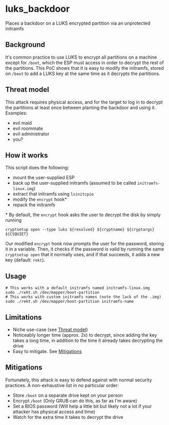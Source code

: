# luks_backdoor
Places a backdoor on a LUKS encrypted partition via an unprotected initramfs

## Background
It's common practice to use LUKS to encrypt all partitions on a machine except for `/boot`, which the ESP must access in order
to decrypt the rest of the partitions. This PoC shows that it is easy to modify the initramfs, stored on `/boot` to add a LUKS
key at the same time as it decrypts the partitions.

## Threat model
This attack requires physical access, and for the target to log in to decrypt the partitions at least once between planting the
backdoor and using it. Examples:

* evil maid
* evil roommate
* evil administrator
* you?

## How it works
This script does the following:

* mount the user-supplied ESP
* back up the user-supplied initramfs (assumed to be called `initramfs-linux.img`)
* extract that initramfs using `lsinitcpio`
* modify the `encrypt` hook*
* repack the initramfs

\* By default, the `encrypt` hook asks the user to decrypt the disk by simply running

```
cryptsetup open --type luks ${resolved} ${cryptname} ${cryptargs} ${CSQUIET}
```

Our modified `encrypt` hook now prompts the user for the password, storing it in a variable. Then, it checks if the password
is valid by running the same `cryptsetup open` that it normally uses, and if that succeeds, it adds a new key (default: `rekt`).

## Usage

```
# This works with a default initramfs named initramfs-linux.img
sudo ./rekt.sh /dev/mapper/boot-partition
# This works with custom initramfs names (note the lack of the .img)
sudo ./rekt.sh /dev/mapper/boot-partition initramfs-name
```

## Limitations
* Niche use-case (see [Threat model](#threat-model))
* Noticeably longer time (approx. 2x) to decrypt, since adding the key takes a long time, in addition to the time it already takes
decrypting the drive
* Easy to mitigate. See [Mitigations](#mitigations)

## Mitigations
Fortunately, this attack is easy to defend against with normal security practices. A non-exhaustive list in no particular order:
* Store `/boot` on a separate drive kept on your person
* Encrypt `/boot` (Only GRUB can do this, as far as I'm aware)
* Set a BIOS password (Will help a little bit but likely not a lot if your attacker has physical access and time)
* Watch for the extra time it takes to decrypt the drive
